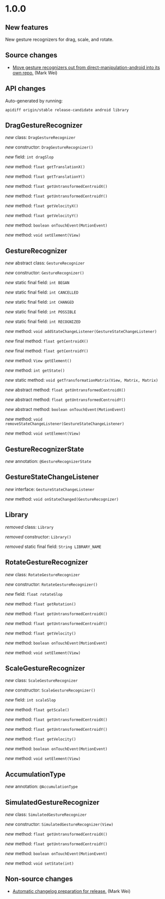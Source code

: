 # 1.0.0

## New features

New gesture recognizers for drag, scale, and rotate.

## Source changes

* [Move gesture recognizers out from direct-manipulation-android into its own repo.](https://github.com/material-motion/gestures-android/commit/25c61043d739ab1440cff59624bb137c9cbd6514) (Mark Wei)

## API changes

Auto-generated by running:

    apidiff origin/stable release-candidate android library

## DragGestureRecognizer

*new* class: `DragGestureRecognizer`

*new* constructor: `DragGestureRecognizer()`

*new* field: `int dragSlop`

*new* method: `float getTranslationX()`

*new* method: `float getTranslationY()`

*new* method: `float getUntransformedCentroidX()`

*new* method: `float getUntransformedCentroidY()`

*new* method: `float getVelocityX()`

*new* method: `float getVelocityY()`

*new* method: `boolean onTouchEvent(MotionEvent)`

*new* method: `void setElement(View)`


## GestureRecognizer

*new* abstract class: `GestureRecognizer`

*new* constructor: `GestureRecognizer()`

*new* static final field: `int BEGAN`

*new* static final field: `int CANCELLED`

*new* static final field: `int CHANGED`

*new* static final field: `int POSSIBLE`

*new* static final field: `int RECOGNIZED`

*new* method: `void addStateChangeListener(GestureStateChangeListener)`

*new* final method: `float getCentroidX()`

*new* final method: `float getCentroidY()`

*new* method: `View getElement()`

*new* method: `int getState()`

*new* static method: `void getTransformationMatrix(View, Matrix, Matrix)`

*new* abstract method: `float getUntransformedCentroidX()`

*new* abstract method: `float getUntransformedCentroidY()`

*new* abstract method: `boolean onTouchEvent(MotionEvent)`

*new* method: `void removeStateChangeListener(GestureStateChangeListener)`

*new* method: `void setElement(View)`


## GestureRecognizerState

*new* annotation: `@GestureRecognizerState`


## GestureStateChangeListener

*new* interface: `GestureStateChangeListener`

*new* method: `void onStateChanged(GestureRecognizer)`


## Library

*removed* class: `Library`

*removed* constructor: `Library()`

*removed* static final field: `String LIBRARY_NAME`


## RotateGestureRecognizer

*new* class: `RotateGestureRecognizer`

*new* constructor: `RotateGestureRecognizer()`

*new* field: `float rotateSlop`

*new* method: `float getRotation()`

*new* method: `float getUntransformedCentroidX()`

*new* method: `float getUntransformedCentroidY()`

*new* method: `float getVelocity()`

*new* method: `boolean onTouchEvent(MotionEvent)`

*new* method: `void setElement(View)`


## ScaleGestureRecognizer

*new* class: `ScaleGestureRecognizer`

*new* constructor: `ScaleGestureRecognizer()`

*new* field: `int scaleSlop`

*new* method: `float getScale()`

*new* method: `float getUntransformedCentroidX()`

*new* method: `float getUntransformedCentroidY()`

*new* method: `float getVelocity()`

*new* method: `boolean onTouchEvent(MotionEvent)`

*new* method: `void setElement(View)`


## AccumulationType

*new* annotation: `@AccumulationType`


## SimulatedGestureRecognizer

*new* class: `SimulatedGestureRecognizer`

*new* constructor: `SimulatedGestureRecognizer(View)`

*new* method: `float getUntransformedCentroidX()`

*new* method: `float getUntransformedCentroidY()`

*new* method: `boolean onTouchEvent(MotionEvent)`

*new* method: `void setState(int)`



## Non-source changes

* [Automatic changelog preparation for release.](https://github.com/material-motion/gestures-android/commit/d0a177c370d004378e2d1b417de3f16885a4f344) (Mark Wei)
